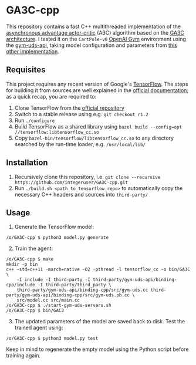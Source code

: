 # GA3C-cpp
This repository contains a fast C++ multithreaded implementation of the [asynchronous advantage actor-critic](https://arxiv.org/abs/1602.01783) (A3C) algorithm based on the [GA3C architecture](http://research.nvidia.com/publication/reinforcement-learning-through-asynchronous-advantage-actor-critic-gpu). I tested it on the `CartPole-v0` [OpenAI Gym](https://github.com/openai/gym) environment using the [gym-uds-api](https://github.com/integeruser/gym-uds-api), taking model configuration and parameters from [this other implementation](https://github.com/jaara/AI-blog/blob/master/CartPole-A3C.py).

## Requisites
This project requires any recent version of Google's [TensorFlow](https://www.tensorflow.org/). The steps for building it from sources are well explained in the [official documentation](https://www.tensorflow.org/install/install_sources); as a quick recap, you are required to:
1. Clone TensorFlow from the [official repository](https://github.com/tensorflow/tensorflow)
2. Switch to a stable release using e.g. `git checkout r1.2`
4. Run `./configure`
5. Build TensorFlow as a shared library using `bazel build --config=opt //tensorflow:libtensorflow_cc.so`
6. Copy `bazel-bin/tensorflow/libtensorflow_cc.so` to any directory searched by the run-time loader, e.g. `/usr/local/lib/`

## Installation
1. Recursively clone this repository, i.e. `git clone --recursive https://github.com/integeruser/GA3C-cpp.git`
2. Run `./build.sh <path_to_tensorflow_repo>` to automatically copy the necessary C++ headers and sources into `third-party/`

## Usage
1. Generate the TensorFlow model:
```
/o/GA3C-cpp $ python3 model.py generate
```
2. Train the agent:
```
/o/GA3C-cpp $ make
mkdir -p bin
c++ -std=c++11 -march=native -O2 -pthread -l tensorflow_cc -o bin/GA3C \
    -I include -I third-party -I third-party/gym-uds-api/binding-cpp/include -I third-party/third_party \
    third-party/gym-uds-api/binding-cpp/src/gym-uds.cc third-party/gym-uds-api/binding-cpp/src/gym-uds.pb.cc \
    src/model.cc src/main.cc
/o/GA3C-cpp $ ./start-gym-uds-servers.sh
/o/GA3C-cpp $ bin/GAC3
```
3. The updated parameters of the model are saved back to disk. Test the trained agent using:
```
/o/GA3C-cpp $ python3 model.py test
```

Keep in mind to regenerate the empty model using the Python script before training again.
